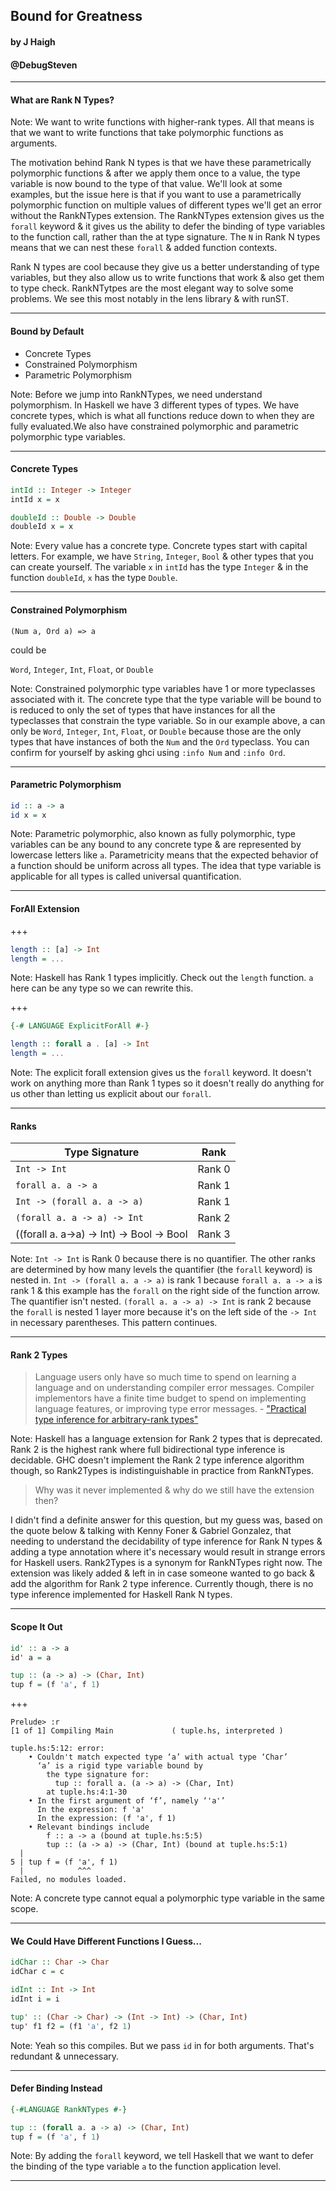 ## Bound for Greatness

#### by J Haigh
#### @DebugSteven

---

#### What are Rank N Types?

Note:
We want to write functions with higher-rank types. All that means is that we want to write functions that take polymorphic functions as arguments.

The motivation behind Rank N types is that we have these parametrically polymorphic functions & after we apply them once to a value, the type variable is now bound to the type of that value. We'll look at some examples, but the issue here is that if you want to use a parametrically polymorphic function on multiple values of different types we'll get an error without the RankNTypes extension. The RankNTypes extension gives us the `forall` keyword & it gives us the ability to defer the binding of type variables to the function call, rather than the at type signature. The `N` in Rank N types means that we can nest these `forall` & added function contexts.

Rank N types are cool because they give us a better understanding of type variables, but they also allow us to write functions that work & also get them to type check. RankNTytpes are the most elegant way to solve some problems. We see this most notably in the lens library & with runST.

---

#### Bound by Default
- Concrete Types
- Constrained Polymorphism
- Parametric Polymorphism

Note:
Before we jump into RankNTypes, we need understand polymorphism.
In Haskell we have 3 different types of types. We have concrete types, which is what all functions reduce down to when they are fully evaluated.We also have constrained polymorphic and parametric polymorphic type variables. 

---
#### Concrete Types

```haskell
intId :: Integer -> Integer
intId x = x

doubleId :: Double -> Double
doubleId x = x
```

Note:
Every value has a concrete type. Concrete types start with capital letters. For example, we have `String`, `Integer`, `Bool` & other types that you can create yourself. 
The variable `x` in `intId` has the type `Integer` & in the function `doubleId`, `x` has the type `Double`.

---

#### Constrained Polymorphism

`(Num a, Ord a) => a`

could be 

`Word`, `Integer`, `Int`, `Float`, or `Double` 

Note: 
Constrained polymorphic type variables have 1 or more typeclasses associated with it. The concrete type that the type variable will be bound to is reduced to only the set of types that have instances for all the typeclasses that constrain the type variable.
So in our example above, a can only be `Word`, `Integer`, `Int`, `Float`, or `Double` 
because those are the only types that have instances of both the `Num` and the `Ord` typeclass. You can confirm for yourself by asking ghci using `:info Num` and `:info Ord`.


---

#### Parametric Polymorphism

```haskell
id :: a -> a
id x = x
```

Note:
Parametric polymorphic, also known as fully polymorphic, type variables can be any bound to any concrete type & are represented by lowercase letters like `a`. Parametricity means that the expected behavior of a function should be uniform across all types.
The idea that type variable is applicable for all types is called universal quantification.

---

#### ForAll Extension

+++

```haskell
length :: [a] -> Int
length = ...
```

Note:
Haskell has Rank 1 types implicitly.
Check out the `length` function.
`a` here can be any type so we can rewrite this.

+++

```haskell
{-# LANGUAGE ExplicitForAll #-}

length :: forall a . [a] -> Int
length = ...
```

Note:
The explicit forall extension gives us the `forall` keyword.
It doesn't work on anything more than Rank 1 types so it doesn't really
do anything for us other than letting us explicit about our `forall`.

---

#### Ranks

| Type Signature                              | Rank   |
| ------------------------------------------- | :----: |
| `Int -> Int`                                | Rank 0 | 
| `forall a. a -> a`                          | Rank 1 |
| `Int -> (forall a. a -> a)`                 | Rank 1 |
| `(forall a. a -> a) -> Int`                 | Rank 2 |
| <span style='font-size: 16px !important'>((forall a. a->a) -> Int) -> Bool -> Bool</span> | Rank 3 |

Note:
`Int -> Int` is Rank 0 because there is no quantifier.
The other ranks are determined by how many levels the quantifier (the `forall` keyword) is nested in.
`Int -> (forall a. a -> a)` is rank 1 because `forall a. a -> a` is rank 1 & this example has the `forall` on the right side of the function arrow. The quantifier isn't nested. `(forall a. a -> a) -> Int` is rank 2 because the `forall` is nested 1 layer more because it's on the left side of the `-> Int` in necessary parentheses. This pattern continues.

---
#### Rank 2 Types

> Language users only have so much time to spend on learning a language and
on understanding compiler error messages. Compiler implementors have a finite
time budget to spend on implementing language features, or improving type error
messages. - ["Practical type inference for arbitrary-rank types"](https://www.microsoft.com/en-us/research/wp-content/uploads/2016/02/putting.pdf)

Note:
Haskell has a language extension for Rank 2 types that is deprecated.
Rank 2 is the highest rank where full bidirectional type inference is 
decidable. GHC doesn't implement the Rank 2 type inference algorithm though,
so Rank2Types is indistinguishable in practice from RankNTypes.


> Why was it never implemented & why do we still have the extension then?


I didn't find a definite answer for this question, but my guess was, based on the quote below & talking with Kenny Foner & Gabriel Gonzalez,
that needing to understand the decidability of type inference for Rank N types & adding a type annotation
where it's necessary would result in strange errors for Haskell users. Rank2Types is a synonym for RankNTypes right now.
The extension was likely added & left in in case someone wanted to go back & add the algorithm for Rank 2 type inference.
Currently though, there is no type inference implemented for Haskell Rank N types.


---

#### Scope It Out

```haskell
id' :: a -> a
id' a = a

tup :: (a -> a) -> (Char, Int)
tup f = (f 'a', f 1)
```

+++

```
Prelude> :r
[1 of 1] Compiling Main             ( tuple.hs, interpreted )

tuple.hs:5:12: error:
    • Couldn't match expected type ‘a’ with actual type ‘Char’
      ‘a’ is a rigid type variable bound by
        the type signature for:
          tup :: forall a. (a -> a) -> (Char, Int)
        at tuple.hs:4:1-30
    • In the first argument of ‘f’, namely ‘'a'’
      In the expression: f 'a'
      In the expression: (f 'a', f 1)
    • Relevant bindings include
        f :: a -> a (bound at tuple.hs:5:5)
        tup :: (a -> a) -> (Char, Int) (bound at tuple.hs:5:1)
  |
5 | tup f = (f 'a', f 1)
  |            ^^^
Failed, no modules loaded.
```

Note:
A concrete type cannot equal a polymorphic type variable in the same scope.

---

#### We Could Have Different Functions I Guess...

```haskell
idChar :: Char -> Char
idChar c = c

idInt :: Int -> Int
idInt i = i

tup' :: (Char -> Char) -> (Int -> Int) -> (Char, Int)
tup' f1 f2 = (f1 'a', f2 1)
```

Note:
Yeah so this compiles. But we pass `id` in for both arguments.
That's redundant & unnecessary.

---

#### Defer Binding Instead

```haskell
{-#LANGUAGE RankNTypes #-}

tup :: (forall a. a -> a) -> (Char, Int)
tup f = (f 'a', f 1)
```

Note:
By adding the `forall` keyword, we tell Haskell that we want to defer
the binding of the type variable `a` to the function application level.

---
